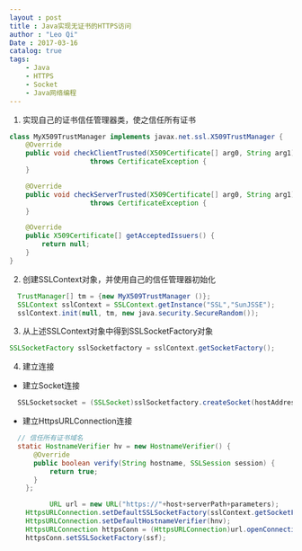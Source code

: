 ```yaml
---
layout : post
title : Java实现无证书的HTTPS访问
author : "Leo Qi"
Date : 2017-03-16
catalog: true
tags:
    - Java
    - HTTPS
    - Socket
    - Java网络编程
---
```


1. 实现自己的证书信任管理器类，使之信任所有证书
```java
class MyX509TrustManager implements javax.net.ssl.X509TrustManager {
	@Override
	public void checkClientTrusted(X509Certificate[] arg0, String arg1)
					throws CertificateException {
	}

	@Override
	public void checkServerTrusted(X509Certificate[] arg0, String arg1)
					throws CertificateException {
	}

	@Override
	public X509Certificate[] getAcceptedIssuers() {
		return null;
	}	    	
}
```

2. 创建SSLContext对象，并使用自己的信任管理器初始化
```java
  TrustManager[] tm = {new MyX509TrustManager ()};
  SSLContext sslContext = SSLContext.getInstance("SSL","SunJSSE");
  sslContext.init(null, tm, new java.security.SecureRandom());
```

3. 从上述SSLContext对象中得到SSLSocketFactory对象
```java
SSLSocketFactory sslSocketfactory = sslContext.getSocketFactory();
```

4. 建立连接
  - 建立Socket连接
  ```java
    SSLSocketsocket = (SSLSocket)sslSocketfactory.createSocket(hostAddress,httpsPort);
  ```
  - 建立HttpsURLConnection连接
  ```java
    // 信任所有证书域名
    static HostnameVerifier hv = new HostnameVerifier() {  
        @Override  
        public boolean verify(String hostname, SSLSession session) {  
            return true;  
        }  
      };
  ```
  ```java
			URL url = new URL("https://"+host+serverPath+parameters);
      HttpsURLConnection.setDefaultSSLSocketFactory(sslContext.getSocketFactory());
      HttpsURLConnection.setDefaultHostnameVerifier(hnv);
      HttpsURLConnection httpsConn = (HttpsURLConnection)url.openConnection();
      httpsConn.setSSLSocketFactory(ssf);
  ```
